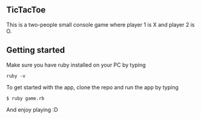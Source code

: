 ## TicTacToe
This is a two-people small console game where player 1 is X and player 2 is O.

## Getting started

Make sure you have ruby installed on your PC by typing

```
ruby -v
```

To get started with the app, clone the repo and run the app by typing

```
$ ruby game.rb
```

And enjoy playing :D
